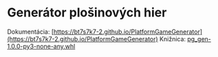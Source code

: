 # Generátor plošinových hier

Dokumentácia: [https://bt7s7k7-2.github.io/PlatformGameGenerator](https://bt7s7k7-2.github.io/PlatformGameGenerator)
Knižnica: [pg_gen-1.0.0-py3-none-any.whl](https://bt7s7k7-2.github.io/PlatformGameGenerator/pg_gen-1.0.0-py3-none-any.whl)
